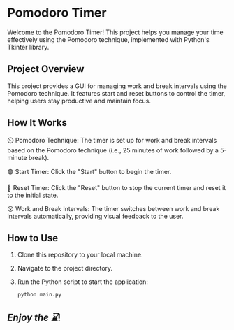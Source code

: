 # Pomodoro Timer

Welcome to the Pomodoro Timer! This project helps you manage your time effectively using the Pomodoro technique, implemented with Python's Tkinter library.

## Project Overview

This project provides a GUI for managing work and break intervals using the Pomodoro technique. It features start and reset buttons to control the timer, helping users stay productive and maintain focus.

## How It Works

⏲️ Pomodoro Technique: The timer is set up for work and break intervals based on the Pomodoro technique (i.e., 25 minutes of work followed by a 5-minute break).

🟢 Start Timer: Click the "Start" button to begin the timer.

🔴 Reset Timer: Click the "Reset" button to stop the current timer and reset it to the initial state.

😵 Work and Break Intervals: The timer switches between work and break intervals automatically, providing visual feedback to the user.

## How to Use

1. Clone this repository to your local machine.


2. Navigate to the project directory.


3. Run the Python script to start the application:

    ```bash
    python main.py
    ```

## *Enjoy the ⌛*!
